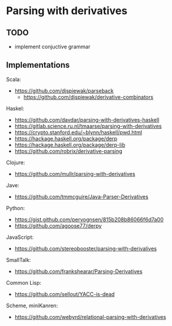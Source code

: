 # Parsing with derivatives

## TODO

- implement conjuctive grammar

## Implementations

Scala:

- https://github.com/djspiewak/parseback
  - https://github.com/djspiewak/derivative-combinators

Haskel:

- https://github.com/davdar/parsing-with-derivatives-haskell
- https://gitlab.science.ru.nl/tmaarse/parsing-with-derivatives
- https://crypto.stanford.edu/~blynn/haskell/pwd.html
- https://hackage.haskell.org/package/derp
- https://hackage.haskell.org/package/derp-lib
- https://github.com/robrix/derivative-parsing

Clojure:

- https://github.com/mullr/parsing-with-derivatives

Jave:

- https://github.com/tmmcguire/Java-Parser-Derivatives

Python:

- https://gist.github.com/pervognsen/815b208b86066f6d7a00
- https://github.com/agoose77/derpy

JavaScript:

- https://github.com/stereobooster/parsing-with-derivalives

SmallTalk:

- https://github.com/frankshearar/Parsing-Derivatives

Common Lisp:

- https://github.com/sellout/YACC-is-dead

Scheme, miniKanren:

- https://github.com/webyrd/relational-parsing-with-derivatives
